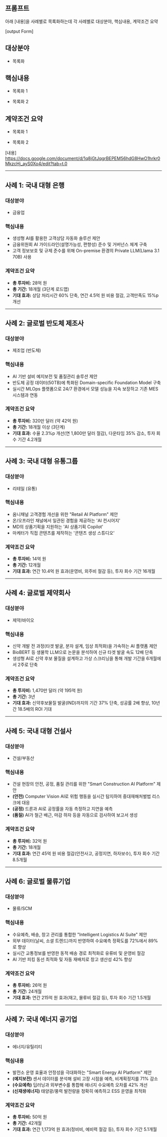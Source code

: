 ## 프롬프트

아래 [내용]을 사례별로 목록화하는데 
 각 사례별로 대상분야, 핵심내용, 계약조건 요약 

 [output Form] 

 ## 대상분야 

 - 목록화 

 ## 핵심내용 

 - 목록화 1 

 - 목록화 2

 ## 계약조건 요약 

  - 목록화 1 

 - 목록화 2

 [내용]
https://docs.google.com/document/d/1q8jGtJqgrBEPEM56hdG8HwO1hrkr0MkzcHj_ayS0Xo4/edit?tab=t.0


-----------------------------------------------------------

## 사례 1: 국내 대형 은행

### 대상분야
- 금융업

### 핵심내용
- 생성형 AI를 활용한 고객상담 자동화 솔루션 제안
- 금융위원회 AI 가이드라인(설명가능성, 편향성) 준수 및 거버넌스 체계 구축
- 고객 정보보호 및 규제 준수를 위해 On-premise 환경의 Private LLM(Llama 3.1 70B) 사용

### 계약조건 요약
- **총 투자비:** 28억 원
- **총 기간:** 18개월 (3단계 로드맵)
- **기대 효과:** 상담 처리시간 60% 단축, 연간 4.5억 원 비용 절감, 고객만족도 15%p 개선

---

## 사례 2: 글로벌 반도체 제조사

### 대상분야
- 제조업 (반도체)

### 핵심내용
- AI 기반 설비 예지보전 및 품질관리 솔루션 제안
- 반도체 공정 데이터(50TB)에 특화된 Domain-specific Foundation Model 구축
- 실시간 MLOps 플랫폼으로 24/7 환경에서 모델 성능을 지속 보장하고 기존 MES 시스템과 연동

### 계약조건 요약
- **총 투자비:** 320만 달러 (약 42억 원)
- **총 기간:** 18개월 이상 (3단계)
- **기대 효과:** 수율 2.3%p 개선(연 1,800만 달러 절감), 다운타임 35% 감소, 투자 회수 기간 4.2개월

---

## 사례 3: 국내 대형 유통그룹

### 대상분야
- 리테일 (유통)

### 핵심내용
- 옴니채널 고객경험 개선을 위한 "Retail AI Platform" 제안
- 온/오프라인 채널에서 일관된 경험을 제공하는 'AI 컨시어지'
- MD의 상품기획을 지원하는 'AI 상품기획 Copilot'
- 마케터가 직접 콘텐츠를 제작하는 '콘텐츠 생성 스튜디오'

### 계약조건 요약
- **총 투자비:** 14억 원
- **총 기간:** 12개월
- **기대 효과:** 연간 10.4억 원 효과(운영비, 외주비 절감 등), 투자 회수 기간 16개월

---

## 사례 4: 글로벌 제약회사

### 대상분야
- 제약/바이오

### 핵심내용
- 신약 개발 전 과정(타겟 발굴, 분자 설계, 임상 최적화)을 가속하는 AI 플랫폼 제안
- BioBERT 등 생물학 LLM으로 논문을 분석하여 신규 타겟 발굴 속도 12배 단축
- 생성형 AI로 신약 후보 물질을 설계하고 가상 스크리닝을 통해 개발 기간을 6개월에서 2주로 단축

### 계약조건 요약
- **총 투자비:** 1,470만 달러 (약 195억 원)
- **총 기간:** 3년
- **기대 효과:** 신약후보물질 발굴(IND)까지의 기간 37% 단축, 성공률 2배 향상, 10년간 18.5배의 ROI 기대

---

## 사례 5: 국내 대형 건설사

### 대상분야
- 건설/부동산

### 핵심내용
- 건설 현장의 안전, 공정, 품질 관리를 위한 "Smart Construction AI Platform" 제안
- **(안전)** Computer Vision AI로 위험 행동을 실시간 탐지하여 중대재해처벌법 리스크에 대응
- **(공정)** 드론과 AI로 공정률을 자동 측정하고 지연을 예측
- **(품질)** AI가 철근 배근, 마감 하자 등을 자동으로 검사하여 보고서 생성

### 계약조건 요약
- **총 투자비:** 32억 원
- **총 기간:** 18개월
- **기대 효과:** 연간 45억 원 비용 절감(안전사고, 공정지연, 하자보수), 투자 회수 기간 8.5개월

---

## 사례 6: 글로벌 물류기업

### 대상분야
- 물류/SCM

### 핵심내용
- 수요예측, 배송, 창고 관리를 통합한 "Intelligent Logistics AI Suite" 제안
- 외부 데이터(날씨, 소셜 트렌드)까지 반영하여 수요예측 정확도를 72%에서 89%로 향상
- 실시간 교통정보를 반영한 동적 배송 경로 최적화로 유류비 및 운영비 절감
- AI 기반 피킹 동선 최적화 및 자동 재배치로 창고 생산성 42% 향상

### 계약조건 요약
- **총 투자비:** 26억 원
- **총 기간:** 24개월
- **기대 효과:** 연간 215억 원 효과(재고, 물류비 절감 등), 투자 회수 기간 1.5개월

---

## 사례 7: 국내 에너지 공기업

### 대상분야
- 에너지/유틸리티

### 핵심내용
- 발전소 운영 효율과 안정성을 극대화하는 "Smart Energy AI Platform" 제안
- **(예지보전)** 센서 데이터를 분석해 설비 고장 시점을 예측, 비계획정지를 71% 감소
- **(수요예측)** 딥러닝과 외부변수를 통합해 에너지 수요예측 오차를 42% 개선
- **(신재생에너지)** 태양광/풍력 발전량을 정확히 예측하고 ESS 운영을 최적화

### 계약조건 요약
- **총 투자비:** 50억 원
- **총 기간:** 42개월
- **기대 효과:** 연간 1,173억 원 효과(정비비, 예비력 절감 등), 투자 회수 기간 5.1개월